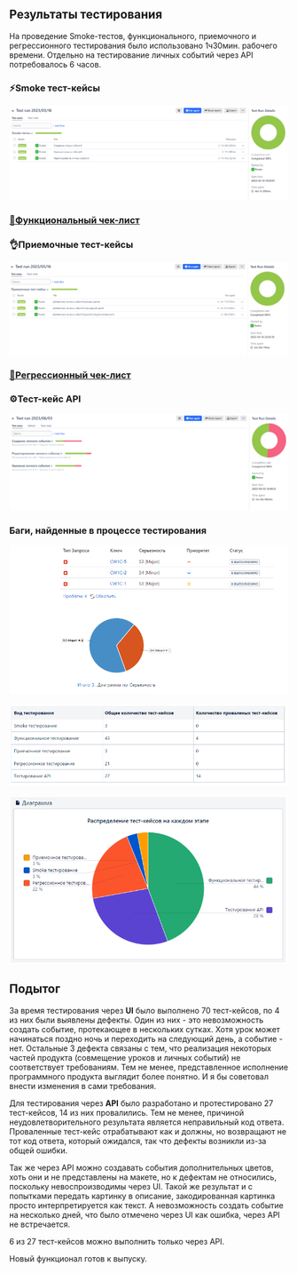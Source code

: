 ## Результаты тестирования

На проведение Smoke-тестов, функционального, приемочного и регрессионного тестирования было использовано 1ч30мин. рабочего времени. Отдельно на тестирование личных событий через API потребовалось 6 часов.


### ⚡Smoke тест-кейсы

![](/documents/pic/Result_smoke.png)

### [🔧Функциональный чек-лист](https://github.com/RuslanPir/QA_Ingener_portfolio/blob/main/documents/Result_func.pdf)



### 👌Приемочные тест-кейсы

![](/documents/pic/Result_accept.png)

### [🔨Регрессионный чек-лист](https://github.com/RuslanPir/QA_Ingener_portfolio/blob/main/documents/Result_rege.pdf)



### ⚙️Тест-кейс API

![](/documents/pic/Result_API.png)


### Баги, найденные в процессе тестирования

![](/documents/pic/Bugs_UI.png)

![](/documents/pic/Bugs_UI-2.png)

![](/documents/pic/Quantity_TC.png)

## Подытог

За время тестирования через **UI** было выполнено 70 тест-кейсов, по 4 из них были выявлены дефекты. Один из них - это невозможность создать событие, протекающее в нескольких сутках. Хотя урок может начинаться поздно ночь и переходить на следующий день, а событие - нет. Остальные 3 дефекта связаны с тем, что реализация некоторых частей продукта (совмещение уроков и личных событий) не соответствует требованиям. Тем не менее, представленное исполнение программного продукта выглядит более понятно. И я бы советовал внести изменения в сами требования. 

Для тестирования через **API** было разработано и протестировано 27 тест-кейсов, 14 из них провалились. Тем не менее, причиной неудовлетворительного результата является неправильный код ответа. Проваленные тест-кейс отрабатывают как и должны, но возвращают не тот код ответа, который ожидался, так что дефекты возникли из-за общей ошибки. 

Так же через API можно создавать события дополнительных цветов, хоть они и не представлены на макете, но к дефектам не относились, поскольку невоспроизводимы через UI. Такой же результат и с попытками передать картинку в описание, закодированная картинка просто интерпретируется как текст. А невозможность создать событие на несколько дней, что было отмечено через UI как ошибка, через API не встречается.

6 из 27 тест-кейсов можно выполнить только через API.

Новый функционал готов к выпуску.
